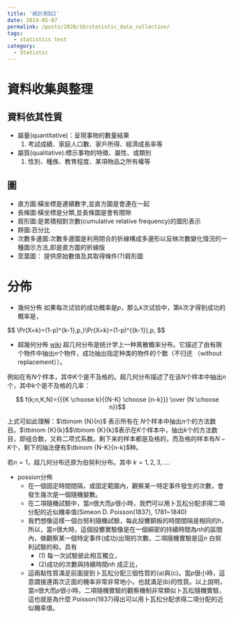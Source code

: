 ```yaml
---
title: '統計測試2'
date: 2019-05-07
permalink: /posts/2020/10/statistic_data_collection/
tags:
  - statistics test
category:
  - Statistic
---
```


# 資料收集與整理

## 資料依其性質
- 屬量(quantitative)：呈現事物的數量結果
   1. 考試成績、家庭人口數、家戶所得、經濟成長率等
- 屬質(qualitative):標示事物的特徵、屬性、或類別
   1. 性別、種族、教育程度、某項物品之所有權等

## 圖
- 直方圖:橫坐標是連續數字,並直方圖是會連在一起
- 長條圖:橫坐標是分類,並長條圖是會有間隙
- 肩形圖:是累積相對次數(cumulative relative frequency)的圖形表示
- 餅圖:百分比
- 次數多邊圖:次數多邊圖是利用閉合的折線構成多邊形以反映次數變化情況的一種圖示方法,即是直方圖的折線版
- 莖葉圖： 提供原始數值及其取得條件(?)肩形圖



# 分佈
- 幾何分佈
如果每次试验的成功概率是$p$，那么$k$次试验中，第$k$次才得到成功的概率是，

$$ \Pr(X=k)=(1-p)^{k-1}\,p\,}\Pr(X=k)=(1-p)^{{k-1}}\,p\, $$


- 超幾何分佈
[wiki](https://zh.wikipedia.org/wiki/%E8%B6%85%E5%87%A0%E4%BD%95%E5%88%86%E5%B8%83)
超几何分布是统计学上一种离散概率分布。它描述了由有限个物件中抽出$n$个物件，成功抽出指定种类的物件的个数（不归还 （without replacement））。

例如在有$N$个样本，其中$K$个是不及格的。超几何分布描述了在该$N$个样本中抽出$n$个，其中$k$个是不及格的几率：

$$ f(k;n,K,N)={{{K \choose k}{{N-K} \choose {n-k}}} \over {N \choose n}}$$


上式可如此理解：$\tbinom {N}{n}$ 表示所有在 $N$个样本中抽出$n$个的方法数目。$\tbinom {K}{k}$$\tbinom {K}{k}$表示在$K$个样本中，抽出$k$个的方法数目，即组合数，又称二项式系数。剩下来的样本都是及格的，而及格的样本有$N-K$个，剩下的抽法便有$\tbinom {N-K}{n-k}$种。

若$n=1$，超几何分布还原为伯努利分布。其中 $k  = 1, 2, 3, ....$

- possion分佈
   - 在一個固定時間間隔，或固定範圍內，觀察某一特定事件發生的次數，會發生幾次是一個隨機變數。
   - 在二項隨機試驗中，當$n$很大而$p$很小時，我們可以用卜瓦松分配求得二項分配的近似機率值(Simeon D. Poisson(1837), 1781~1840)
   - 我們想像這樣一個白努利隨機試驗，每此投擲銅板的時間間隔是相同的$h$，所以，當$n$很大時，這個投擲實驗像是在一個綿密的持續時間為$nh$的區間內，做觀察某一個特定事件(成功)出現的次數。二項隨機實驗是這$n$ 白努利試驗的和，具有
     - (1) 每一次試驗彼此相互獨立，
     - (2)成功的次數與持續時間$nh$ 成正比，
   - 這兩點性質滿足前面提到卜瓦松分配三個性質的(a)與(c)。當$p$很小時，這意謂接連兩次正面的機率非常非常地小，也就滿足(b)的性質。以上說明，當$n$很大而$p$很小時，二項隨機實驗的觀察機制非常類似卜瓦松隨機實驗，這也就是為什麼 Poisson(1837)得出可以用卜瓦松分配求得二項分配的近似機率值。 